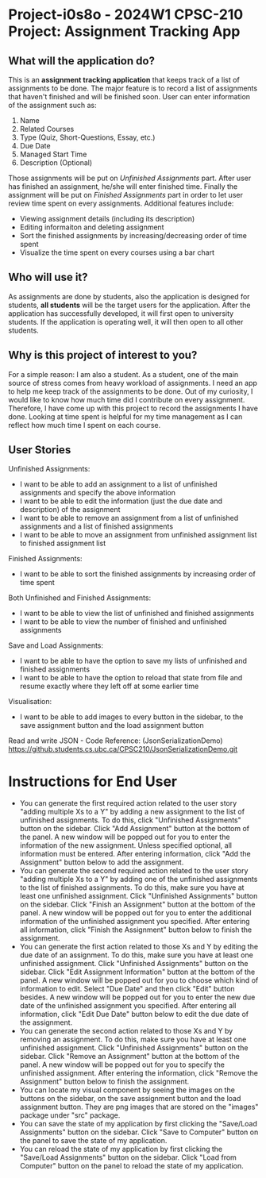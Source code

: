 # Project-i0s8o - 2024W1 CPSC-210 Project: Assignment Tracking App 

## What will the application do?

This is an **assignment tracking application** that keeps track of a list of assignments to be done. The major feature is to record a list of assignments that haven't finished and will be finished soon. User can enter information of the assignment such as: 
1. Name
2. Related Courses
3. Type (Quiz, Short-Questions, Essay, etc.)
4. Due Date
5. Managed Start Time
6. Description (Optional)

Those assignments will be put on *Unfinished Assignments* part. After user has finished an assignment, he/she will enter finished time. Finally the assignment will be put on *Finished Assignments* part in order to let user review time spent on every assignments. Additional features include:
- Viewing assignment details (including its description)
- Editing informaiton and deleting assignment
- Sort the finished assignments by increasing/decreasing order of time spent
- Visualize the time spent on every courses using a bar chart

## Who will use it?

As assignments are done by students, also the application is designed for students, **all students** will be the target users for the application. After the application has successfully developed, it will first open to university students. If the application is operating well, it will then open to all other students.

## Why is this project of interest to you?

For a simple reason: I am also a student. As a student, one of the main source of stress comes from heavy workload of assignments. I need an app to help me keep track of the assignments to be done. Out of my curiosity, I would like to know how much time did I contribute on every assignment. Therefore, I have come up with this project to record the assignments I have done. Looking at time spent is helpful for my time management as I can reflect how much time I spent on each course.

## User Stories

Unfinished Assignments:
- I want to be able to add an assignment to a list of unfinished assignments and specify the above information
- I want to be able to edit the information (just the due date and description) of the assignment
- I want to be able to remove an assignment from a list of unfinished assignments and a list of finished assignments
- I want to be able to move an assignment from unfinished assignment list to finished assignment list

Finished Assignments:
- I want to be able to sort the finished assignments by increasing order of time spent

Both Unfinished and Finished Assignments:
- I want to be able to view the list of unfinished and finished assignments
- I want to be able to view the number of finished and unfinished assignments

Save and Load Assignments:
- I want to be able to have the option to save my lists of unfinished and finished assignments
- I want to be able to have the option to reload that state from file and resume exactly where they left off at some earlier time

Visualisation:
- I want to be able to add images to every button in the sidebar, to the save assignment button and the load assignment button

Read and write JSON - Code Reference: (JsonSerializationDemo) https://github.students.cs.ubc.ca/CPSC210/JsonSerializationDemo.git

# Instructions for End User

- You can generate the first required action related to the user story "adding multiple Xs to a Y" by adding a new assignment to the list of unfinished assignments. To do this, click "Unfinished Assignments" button on the sidebar. Click "Add Assignment" button at the bottom of the panel. A new window will be popped out for you to enter the information of the new assignment. Unless specified optional, all information must be entered. After entering information, click "Add the Assignment" button below to add the assignment. 
- You can generate the second required action related to the user story "adding multiple Xs to a Y" by adding one of the unfinished assignments to the list of finished assignments. To do this, make sure you have at least one unfinished assignment. Click "Unfinished Assignments" button on the sidebar. Click "Finish an Assignment" button at the bottom of the panel. A new window will be popped out for you to enter the additional information of the unfinished assignment you specified. After entering all information, click "Finish the Assignment" button below to finish the assignment.
- You can generate the first action related to those Xs and Y by editing the due date of an assignment. To do this, make sure you have at least one unfinished assignment. Click "Unfinished Assignments" button on the sidebar. Click "Edit Assignment Information" button at the bottom of the panel. A new window will be popped out for you to choose which kind of information to edit. Select "Due Date" and then click "Edit" button besides. A new window will be popped out for you to enter the new due date of the unfinished assignment you specified. After entering all information, click "Edit Due Date" button below to edit the due date of the assignment.
- You can generate the second action related to those Xs and Y by removing an assignment. To do this, make sure you have at least one unfinished assignment. Click "Unfinished Assignments" button on the sidebar. Click "Remove an Assignment" button at the bottom of the panel. A new window will be popped out for you to specify the unfinished assignment. After entering the information, click "Remove the Assignment" button below to finish the assignment.
- You can locate my visual component by seeing the images on the buttons on the sidebar, on the save assignment button and the load assignment button. They are png images that are stored on the "images" package under "src" package.
- You can save the state of my application by first clicking the "Save/Load Assignments" button on the sidebar. Click "Save to Computer" button on the panel to save the state of my application.
- You can reload the state of my application by first clicking the "Save/Load Assignments" button on the sidebar. Click "Load from Computer" button on the panel to reload the state of my application.
